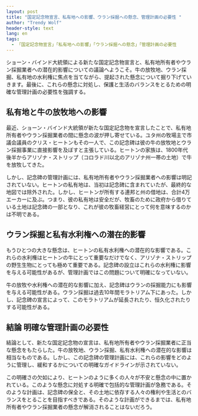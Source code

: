 ```yaml
---
layout: post
title: "国定記念物宣言、私有地への影響、ウラン採掘への懸念、管理計画の必要性 "
author: "Trendy Wolf"
header-style: text
lang: en
tags:
  - 「国定記念物宣言」「私有地への影響」「ウラン採掘への懸念」「管理計画の必要性
---
```


ショーン・バインド大統領による新たな国定記念物宣言と、私有地所有者やウラン採掘業者への潜在的影響についての議論へようこそ。牛の放牧地、ウラン採掘、私有地の水利権に焦点を当てながら、提起された懸念について掘り下げていきます。最後に、これらの懸念に対処し、保護と生活のバランスをとるための明確な管理計画の必要性を強調する。

## 私有地と牛の放牧地への影響

最近、ショーン・バインド大統領が新たな国定記念物を宣言したことで、私有地所有者やウラン採掘業者の間に懸念の波が押し寄せている。ユタ州の牧場主で市議会議員のクリス・ヒートンもその一人で、この記念碑は彼の牛の放牧地とウラン採掘事業に直接影響を及ぼすと主張している。ヒートンの家族は、1800年代後半からアリゾナ・ストリップ（コロラド川以北のアリゾナ州一帯の土地）で牛を放牧してきた。

しかし、記念碑の管理計画には、私有地所有者やウラン採掘業者への影響は明記されていない。ヒートンの私有地は、当初は記念碑に含まれていたが、最終的な地図では除外された。しかし、ヒートンが所有する連邦と州の借地は、合計4万エーカーに及ぶ。つまり、彼の私有地は安全だが、牧畜のために政府から借りている土地は記念碑の一部となり、これが彼の牧畜経営にとって何を意味するのかは不明である。

## ウラン採掘と私有水利権への潜在的影響

もうひとつの大きな懸念は、ヒートンの私有水利権への潜在的な影響である。これらの水利権はヒートンの牛にとって重要なだけでなく、アリゾナ・ストリップの野生生物にとっても極めて重要である。記念碑の設立はこれらの水利権に影響を与える可能性があるが、管理計画ではこの問題について明確になっていない。

牛の放牧や水利権への潜在的な影響に加え、記念碑はウランの採掘能力にも影響を与える可能性がある。ウラン採掘は過去10年間モラトリアム下にあった。しかし、記念碑の宣言によって、このモラトリアムが延長されたり、恒久化されたりする可能性がある。

## 結論 明確な管理計画の必要性

結論として、新たな国定記念物の宣言は、私有地所有者やウラン採掘業者に正当な懸念をもたらした。牛の放牧地、ウラン採掘、私有水利権への潜在的な影響は相当なものである。しかし、この記念碑の管理計画には、これらの影響をどのように管理し、緩和するかについての明確なガイドラインが示されていない。

この明確さの欠如により、ヒートンのように多くの人々が不安と懸念の中に置かれている。このような懸念に対処する明確で包括的な管理計画が急務である。そのような計画は、記念碑の保全と、その土地に依存する人々の権利や生活とのバランスをとることを目指すべきである。そのような計画ができるまでは、私有地所有者やウラン採掘業者の懸念が解消されることはないだろう。
